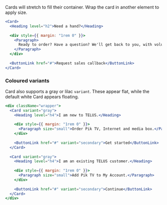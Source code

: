 Cards will stretch to fill their container. Wrap the card in another element to apply size.

```jsx
<Card>
  <Heading level="h2">Need a hand?</Heading>
  
  <div style={{ margin: "1rem 0" }}>
    <Paragraph>
      Ready to order? Have a question? We'll get back to you, with volume discounts available to larger accounts.
    </Paragraph>
  </div>
  
  <ButtonLink href="#">Request sales callback</ButtonLink>
</Card>
```

### Coloured variants

Card also supports a gray or lilac `variant`. These appear flat, while the default white Card appears floating.

```jsx {"props": {"className": "docs__layout-horizontally"}}
<div className="wrapper">
  <Card variant="gray">
    <Heading level="h4">I am new to TELUS.</Heading>
    
    <div style={{ margin: "1rem 0" }}>
      <Paragraph size="small">Order Pik TV, Internet and media box.</Paragraph>
    </div>
    
    <ButtonLink href="#" variant="secondary">Get started</ButtonLink>
  </Card>
  
  <Card variant="gray">
    <Heading level="h4">I am an existing TELUS customer.</Heading>
    
    <div style={{ margin: "1rem 0" }}>
      <Paragraph size="small">Add Pik TV to My Account.</Paragraph>
    </div>
    
    <ButtonLink href="#" variant="secondary">Continue</ButtonLink>
  </Card>
</div>
```
